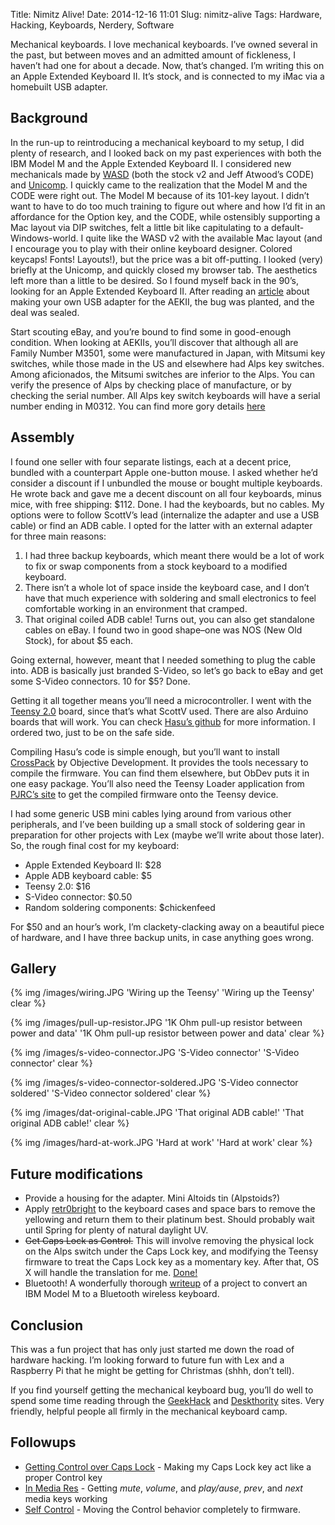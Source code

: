 Title: Nimitz Alive!
Date: 2014-12-16 11:01
Slug: nimitz-alive
Tags: Hardware, Hacking, Keyboards, Nerdery, Software

Mechanical keyboards. I love mechanical keyboards. I’ve owned several in the past, but between moves and an
admitted amount of fickleness, I haven’t had one for about a decade. Now, that’s changed. I’m writing this on
an Apple Extended Keyboard II. It’s stock, and is connected to my iMac via a homebuilt USB adapter.

Background
----------

In the run-up to reintroducing a mechanical keyboard to my setup, I did plenty of research, and I looked back
on my past experiences with both the IBM Model M and the Apple Extended Keyboard II. I considered new
mechanicals made by [WASD](http://wasdkeyboards.com) (both the stock v2 and Jeff Atwood’s CODE) and
[Unicomp](http://pckeyboard.com). I quickly came to the realization that the Model M and the CODE were right
out. The Model M because of its 101-key layout. I didn’t want to have to do too much training to figure out
where and how I’d fit in an affordance for the Option key, and the CODE, while ostensibly supporting a Mac
layout via DIP switches, felt a little bit like capitulating to a default-Windows-world. I quite like the WASD
v2 with the available Mac layout (and I encourage you to play with their online keyboard designer. Colored
keycaps! Fonts!  Layouts!), but the price was a bit off-putting. I looked (very) briefly at the Unicomp, and
quickly closed my browser tab. The aesthetics left more than a little to be desired. So I found myself back in
the 90’s, looking for an Apple Extended Keyboard II. After reading an
[article](http://ifixit.org/blog/4468/hack-it-better-apple-extended-keyboard-ii/) about making your own USB
adapter for the AEKII, the bug was planted, and the deal was sealed.

Start scouting eBay, and you’re bound to find some in good-enough condition. When looking at AEKIIs, you’ll
discover that although all are Family Number M3501, some were manufactured in Japan, with Mitsumi key switches,
while those made in the US and elsewhere had Alps key switches. Among aficionados, the Mitsumi switches are
inferior to the Alps. You can verify the presence of Alps by checking place of manufacture, or by checking the
serial number. All Alps key switch keyboards will have a serial number ending in M0312. You can find more gory
details [here](http://deskthority.net/wiki/Apple_Extended_Keyboard_II)

Assembly
--------

I found one seller with four separate listings, each at a decent price, bundled with a counterpart Apple
one-button mouse. I asked whether he’d consider a discount if I unbundled the mouse or bought multiple
keyboards. He wrote back and gave me a decent discount on all four keyboards, minus mice, with free shipping:
$112. Done. I had the keyboards, but no cables. My options were to follow ScottV’s lead (internalize the
adapter and use a USB cable) or find an ADB cable. I opted for the latter with an external adapter for three
main reasons: 

 1. I had three backup keyboards, which meant there would be a lot of work to fix or swap components from a
    stock keyboard to a modified keyboard.  
 2. There isn’t a whole lot of space inside the keyboard case, and I don’t have that much experience with
    soldering and small electronics to feel comfortable working in an environment that cramped.  
 3. That original coiled ADB cable! Turns out, you can also get standalone cables on eBay. I found two in good
    shape–one was NOS (New Old Stock), for about $5 each.

Going external, however, meant that I needed something to plug the cable into. ADB is basically just branded
S-Video, so let’s go back to eBay and get some S-Video connectors. 10 for $5? Done.

Getting it all together means you’ll need a microcontroller. I went with the
[Teensy 2.0](http://www.pjrc.com/store/teensy.html) board, since that’s what ScottV used. There are also Arduino
boards that will work. You can check
[Hasu’s github](https://github.com/tmk/tmk_keyboard/tree/master/converter/adb_usb) for more information. I
ordered two, just to be on the safe side.

Compiling Hasu’s code is simple enough, but you’ll want to install
[CrossPack](http://www.obdev.at/products/crosspack/index.html) by Objective Development. It provides the tools
necessary to compile the firmware. You can find them elsewhere, but ObDev puts it in one easy package. You’ll
also need the Teensy Loader application from 
[PJRC’s site](http://www.pjrc.com/teensy/loader.html) to get the compiled firmware onto the Teensy device.

I had some generic USB mini cables lying around from various other peripherals, and I’ve been building up a
small stock of soldering gear in preparation for other projects with Lex (maybe we’ll write about those
later). So, the rough final cost for my keyboard:

 * Apple Extended Keyboard II: $28
 * Apple ADB keyboard cable: $5
 * Teensy 2.0: $16
 * S-Video connector: $0.50
 * Random soldering components: $chickenfeed

For $50 and an hour’s work, I’m clackety-clacking away on a beautiful piece of hardware, and I have three
backup units, in case anything goes wrong.

Gallery
-------

{% img /images/wiring.JPG 'Wiring up the Teensy' 'Wiring up the Teensy' clear %}

{% img /images/pull-up-resistor.JPG '1K Ohm pull-up resistor between power and data' '1K Ohm pull-up resistor between power and data' clear %}

{% img /images/s-video-connector.JPG 'S-Video connector' 'S-Video connector' clear %}

{% img /images/s-video-connector-soldered.JPG 'S-Video connector soldered' 'S-Video connector soldered' clear %}

{% img /images/dat-original-cable.JPG 'That original ADB cable!' 'That original ADB cable!' clear %}

{% img /images/hard-at-work.JPG 'Hard at work' 'Hard at work' clear %}

Future modifications
--------------------

 * Provide a housing for the adapter. Mini Altoids tin (Alpstoids?)
 * Apply [retr0bright](retr0bright.wikispaces.com) to the keyboard cases and space bars to remove the yellowing
   and return them to their platinum best. Should probably wait until Spring for plenty of natural daylight UV.
 * <s>Get Caps Lock as Control.</s> This will involve removing the physical lock on the Alps switch under the
   Caps Lock key, and modifying the Teensy firmware to treat the Caps Lock key as a momentary key. After that,
   OS X will handle the translation for me.
   [Done!]({filename}/2014-12-19-getting-control-over-caps-lock.markdown)
 * Bluetooth! A wonderfully thorough
   [writeup](https://learn.adafruit.com/convert-your-model-m-keyboard-to-bluetooth-with-bluefruit-ez-key-hid/overview)
   of a project to convert an IBM Model M to a Bluetooth wireless keyboard.

Conclusion
----------

This was a fun project that has only just started me down the road of hardware hacking. I’m looking forward
to future fun with Lex and a Raspberry Pi that he might be getting for Christmas (shhh, don’t tell).

If you find yourself getting the mechanical keyboard bug, you’ll do well to spend some time reading through the
[GeekHack](http://geekhack.org) and [Deskthority](http://deskthority.net) sites. Very friendly, helpful people
all firmly in the mechanical keyboard camp.

Followups
---------

 * [Getting Control over Caps Lock]({filename}/2014-12-19-getting-control-over-caps-lock.markdown) - Making my
   Caps Lock key act like a proper Control key
 * [In Media Res]({filename}/2015-01-08-in-media-res.markdown) - Getting _mute_, _volume_, and _play/ause_, _prev_,
   and _next_ media keys working
 * [Self Control]({filename}/2015-01-19-self-control.markdown) - Moving the Control behavior completely to
   firmware.

